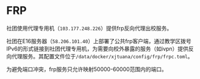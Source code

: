 # FRP

社团使用代理专用机（`103.177.248.226`）提供frp反向代理出校服务。

社团在E16服务器（`58.206.101.40`）上部署了公共frp客户端，通过教学区拨号IPv6的形式链接到社团代理专用机，为需要向校外暴露的服务（如ivpn）提供反向代理服务。其配置文件位于`/data/docker/xjtuana/config/frp/frpc.toml`。

为避免端口冲突，frp服务只允许映射50000-60000范围内的端口。

